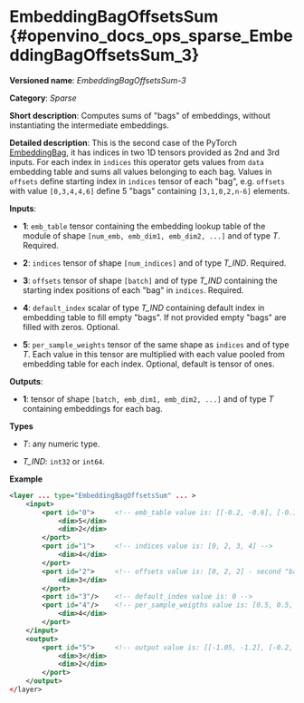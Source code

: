 # EmbeddingBagOffsetsSum {#openvino_docs_ops_sparse_EmbeddingBagOffsetsSum_3}

**Versioned name**: *EmbeddingBagOffsetsSum-3*

**Category**: *Sparse*

**Short description**: Computes sums of "bags" of embeddings, without instantiating the intermediate embeddings.

**Detailed description**: This is the second case of the PyTorch [EmbeddingBag](https://pytorch.org/docs/stable/nn.html#embeddingbag), it has indices in two 1D tensors provided as 2nd and 3rd inputs. For each index in `indices` this operator gets values from `data` embedding table and sums all values belonging to each bag. Values in `offsets` define starting index in `indices` tensor of each "bag", e.g. `offsets` with value `[0,3,4,4,6]` define 5 "bags" containing `[3,1,0,2,n-6]` elements.

**Inputs**:

*   **1**: `emb_table` tensor containing the embedding lookup table of the module of shape `[num_emb, emb_dim1, emb_dim2, ...]` and  of type *T*. Required.

*   **2**: `indices` tensor of shape `[num_indices]` and of type *T_IND*. Required.

*   **3**: `offsets` tensor of shape `[batch]` and of type *T_IND* containing the starting index positions of each "bag" in `indices`. Required.

*   **4**: `default_index` scalar of type *T_IND* containing default index in embedding table to fill empty "bags". If not provided empty "bags" are filled with zeros. Optional.

*   **5**: `per_sample_weights` tensor of the same shape as `indices` and of type *T*. Each value in this tensor are multiplied with each value pooled from embedding table for each index. Optional, default is tensor of ones.

**Outputs**:

*   **1**: tensor of shape `[batch, emb_dim1, emb_dim2, ...]` and of type *T* containing embeddings for each bag.

**Types**

* *T*: any numeric type.

* *T_IND*: `int32` or `int64`.

**Example**

```xml
<layer ... type="EmbeddingBagOffsetsSum" ... >
    <input>
        <port id="0">     <!-- emb_table value is: [[-0.2, -0.6], [-0.1, -0.4], [-1.9, -1.8], [-1.,  1.5], [ 0.8, -0.7]] -->
            <dim>5</dim>
            <dim>2</dim>
        </port>
        <port id="1">     <!-- indices value is: [0, 2, 3, 4] -->
            <dim>4</dim>
        </port>
        <port id="2">     <!-- offsets value is: [0, 2, 2] - second "bag" is empty -->
            <dim>3</dim>
        </port>
        <port id="3"/>    <!-- default_index value is: 0 -->
        <port id="4"/>    <!-- per_sample_weigths value is: [0.5, 0.5, 0.5, 0.5] -->
            <dim>4</dim>
        </port>
    </input>
    <output>
        <port id="5">     <!-- output value is: [[-1.05, -1.2], [-0.2, -0.6], [-0.1, 0.4]] -->
            <dim>3</dim>
            <dim>2</dim>
        </port>
    </output>
</layer>
```